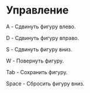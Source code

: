 # Управление
A - Сдвинуть фигуру влево.

D - Сдвинуть фигуру вправо.

S - Сдвинуть фигуру вниз.

W - Повернуть фигуру.

Tab - Сохранить фигуру.

Space - Сбросить фигуру вниз.
